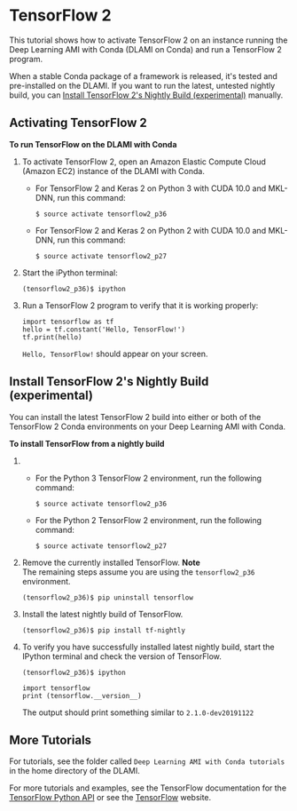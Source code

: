 # TensorFlow 2<a name="tutorial-tensorflow-2"></a>

This tutorial shows how to activate TensorFlow 2 on an instance running the Deep Learning AMI with Conda \(DLAMI on Conda\) and run a TensorFlow 2 program\.

When a stable Conda package of a framework is released, it's tested and pre\-installed on the DLAMI\. If you want to run the latest, untested nightly build, you can [Install TensorFlow 2's Nightly Build \(experimental\)](#tutorial-tensorflow-2-install) manually\. 

## Activating TensorFlow 2<a name="tutorial-tensorflow-2-overview"></a>

**To run TensorFlow on the DLAMI with Conda**

1. To activate TensorFlow 2, open an Amazon Elastic Compute Cloud \(Amazon EC2\) instance of the DLAMI with Conda\.
   + For TensorFlow 2 and Keras 2 on Python 3 with CUDA 10\.0 and MKL\-DNN, run this command:

     ```
     $ source activate tensorflow2_p36
     ```
   + For TensorFlow 2 and Keras 2 on Python 2 with CUDA 10\.0 and MKL\-DNN, run this command:

     ```
     $ source activate tensorflow2_p27
     ```

1. Start the iPython terminal:

   ```
   (tensorflow2_p36)$ ipython
   ```

1. Run a TensorFlow 2 program to verify that it is working properly:

   ```
   import tensorflow as tf
   hello = tf.constant('Hello, TensorFlow!')
   tf.print(hello)
   ```

   `Hello, TensorFlow!` should appear on your screen\.

## Install TensorFlow 2's Nightly Build \(experimental\)<a name="tutorial-tensorflow-2-install"></a>

You can install the latest TensorFlow 2 build into either or both of the TensorFlow 2 Conda environments on your Deep Learning AMI with Conda\.

**To install TensorFlow from a nightly build**

1. 
   + For the Python 3 TensorFlow 2 environment, run the following command:

     ```
     $ source activate tensorflow2_p36
     ```
   + For the Python 2 TensorFlow 2 environment, run the following command:

     ```
     $ source activate tensorflow2_p27
     ```

1. Remove the currently installed TensorFlow\.
**Note**  
The remaining steps assume you are using the `tensorflow2_p36` environment\.

   ```
   (tensorflow2_p36)$ pip uninstall tensorflow
   ```

1. Install the latest nightly build of TensorFlow\.

   ```
   (tensorflow2_p36)$ pip install tf-nightly
   ```

1. To verify you have successfully installed latest nightly build, start the IPython terminal and check the version of TensorFlow\.

   ```
   (tensorflow2_p36)$ ipython
   ```

   ```
   import tensorflow
   print (tensorflow.__version__)
   ```

   The output should print something similar to `2.1.0-dev20191122`

## More Tutorials<a name="tutorial-tensorflow-2-more"></a>

For tutorials, see the folder called `Deep Learning AMI with Conda tutorials` in the home directory of the DLAMI\. 

For more tutorials and examples, see the TensorFlow documentation for the [TensorFlow Python API](https://www.tensorflow.org/api_docs/python/) or see the [TensorFlow](https://www.tensorflow.org) website\.